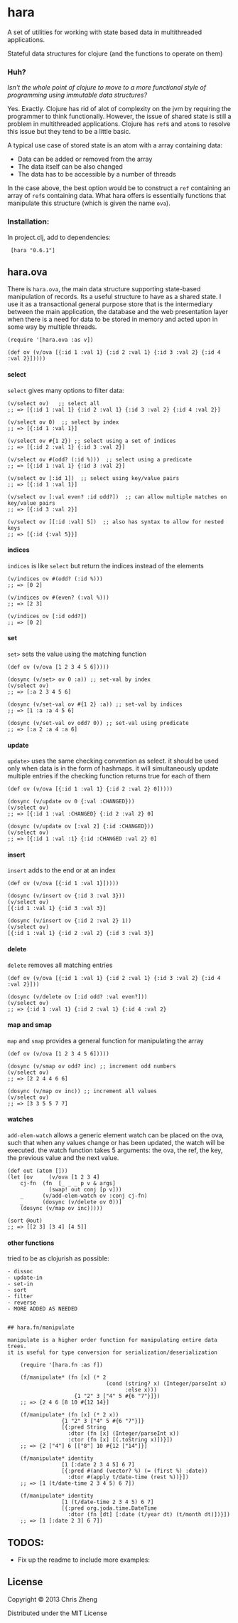 # hara

A set of utilities for working with state based data in multithreaded applications.

Stateful data structures for clojure (and the functions to operate on them)

### Huh?

<i>Isn't the whole point of clojure to move to a more functional style of programming using immutable data structures?</i>

Yes. Exactly. Clojure has rid of alot of complexity on the jvm by requiring the programmer to think functionally. However, the issue of shared state is still a problem in multithreaded applications. Clojure has `ref`s and `atom`s to resolve this issue but they tend to be a little basic.

A typical use case of stored state is an atom with a array containing data:

 - Data can be added or removed from the array
 - The data itself can be also changed
 - The data has to be accessible by a number of threads

In the case above, the best option would be to construct a `ref` containing an array of `ref`s containing data. What hara offers is essentially functions that manipulate this structure (which is given the name `ova`).

### Installation:

In project.clj, add to dependencies:

     [hara "0.6.1"]

## hara.ova

There is `hara.ova`, the main data structure supporting state-based manipulation of records. Its a useful structure to have as a shared state. I use it as a transactional general purpose store that is the intermediary between the main application, the database and the web presentation layer when there is a need for data to be stored in memory and acted upon in some way by multiple threads.

    (require '[hara.ova :as v])

    (def ov (v/ova [{:id 1 :val 1} {:id 2 :val 1} {:id 3 :val 2} {:id 4 :val 2}]))))

#### select

`select` gives many options to filter data:

    (v/select ov)   ;; select all
    ;; => [{:id 1 :val 1} {:id 2 :val 1} {:id 3 :val 2} {:id 4 :val 2}]
    
    (v/select ov 0)  ;; select by index
    ;; => [{:id 1 :val 1}]

    (v/select ov #{1 2}) ;; select using a set of indices
    ;; => [{:id 2 :val 1} {:id 3 :val 2}]
    
    (v/select ov #(odd? (:id %)))  ;; select using a predicate
    ;; => [{:id 1 :val 1} {:id 3 :val 2}]
    
    (v/select ov [:id 1])  ;; select using key/value pairs
    ;; => [{:id 1 :val 1}]
    
    (v/select ov [:val even? :id odd?])  ;; can allow multiple matches on key/value pairs
    ;; => [{:id 3 :val 2}]

    (v/select ov [[:id :val] 5])  ;; also has syntax to allow for nested keys
    ;; => [{:id {:val 5}}]

#### indices

`indices` is like `select` but return the indices instead of the elements

    (v/indices ov #(odd? (:id %))) 
    ;; => [0 2]

    (v/indices ov #(even? (:val %))) 
    ;; => [2 3]
    
    (v/indices ov [:id odd?]) 
    ;; => [0 2]


#### set

`set>` sets the value using the matching function

    (def ov (v/ova [1 2 3 4 5 6]))))
  
    (dosync (v/set> ov 0 :a)) ;; set-val by index 
    (v/select ov)
    ;; => [:a 2 3 4 5 6]

    (dosync (v/set-val ov #{1 2} :a)) ;; set-val by indices
    ;; => [1 :a :a 4 5 6]

    (dosync (v/set-val ov odd? 0)) ;; set-val using predicate
    ;; => [:a 2 :a 4 :a 6]

#### update

`update>` uses the same checking convention as select. it should be used only when data is in the form of hashmaps. it will simultaneously update multiple entries if the checking function returns true for each of them

    (def ov (v/ova [{:id 1 :val 1} {:id 2 :val 2} 0]))))

    (dosync (v/update ov 0 {:val :CHANGED}))
    (v/select ov) 
    ;; => [{:id 1 :val :CHANGED} {:id 2 :val 2} 0]

    (dosync (v/update ov [:val 2] {:id :CHANGED}))
    (v/select ov) 
    ;; => [{:id 1 :val :1} {:id :CHANGED :val 2} 0]

#### insert

`insert` adds to the end or at an index

    (def ov (v/ova [{:id 1 :val 1}]))))

    (dosync (v/insert ov {:id 3 :val 3})) 
    (v/select ov)
    [{:id 1 :val 1} {:id 3 :val 3}]

    (dosync (v/insert ov {:id 2 :val 2} 1)) 
    (v/select ov)
    [{:id 1 :val 1} {:id 2 :val 2} {:id 3 :val 3}]

#### delete

`delete` removes all matching entries

    (def ov (v/ova [{:id 1 :val 1} {:id 2 :val 1} {:id 3 :val 2} {:id 4 :val 2}]))

    (dosync (v/delete ov [:id odd? :val even?]))
    (v/select ov)
    ;; => {:id 1 :val 1} {:id 2 :val 1} {:id 4 :val 2}

#### map and smap

`map` and `smap` provides a general function for manipulating the array

    (def ov (v/ova [1 2 3 4 5 6]))))
  
    (dosync (v/smap ov odd? inc) ;; increment odd numbers 
    (v/select ov)
    ;; => [2 2 4 4 6 6]

    (dosync (v/map ov inc)) ;; increment all values
    (v/select ov)
    ;; => [3 3 5 5 7 7]

#### watches

`add-elem-watch` allows a generic element watch can be placed on the ova, such that when any values change or has been updated, the watch will be executed. the watch function takes 5 arguments: the ova, the ref, the key, the previous value and the next value.

    (def out (atom []))
    (let [ov     (v/ova [1 2 3 4]
        cj-fn  (fn  [_ _ _ p v & args]
                 (swap! out conj [p v]))
        _      (v/add-elem-watch ov :conj cj-fn)
        _      (dosync (v/delete ov 0))]
        (dosync (v/map ov inc)))))

    (sort @out) 
    ;; => [[2 3] [3 4] [4 5]]

#### other functions

tried to be as clojurish as possible:

    - dissoc
    - update-in
    - set-in
    - sort
    - filter
    - reverse
    - MORE ADDED AS NEEDED


    ## hara.fn/manipulate

    manipulate is a higher order function for manipulating entire data trees. 
    it is useful for type conversion for serialization/deserialization

        (require '[hara.fn :as f])

        (f/manipulate* (fn [x] (* 2
                                   (cond (string? x) (Integer/parseInt x)
                                         :else x)))
                         {1 "2" 3 ["4" 5 #{6 "7"}]})
        ;; => {2 4 6 [8 10 #{12 14}]

        (f/manipulate* (fn [x] (* 2 x))
                     {1 "2" 3 ["4" 5 #{6 "7"}]}
                     [{:pred String
                       :dtor (fn [x] (Integer/parseInt x))
                       :ctor (fn [x] [(.toString x)])}])
        ;; => {2 ["4"] 6 [["8"] 10 #{12 ["14"]}]

        (f/manipulate* identity
                     [1 [:date 2 3 4 5] 6 7]
                     [{:pred #(and (vector? %) (= (first %) :date))
                       :dtor #(apply t/date-time (rest %))}])
        ;; => [1 (t/date-time 2 3 4 5) 6 7])

        (f/manipulate* identity
                     [1 (t/date-time 2 3 4 5) 6 7]
                     [{:pred org.joda.time.DateTime
                       :dtor (fn [dt] [:date (t/year dt) (t/month dt)])}])
        ;; => [1 [:date 2 3] 6 7])



## TODOS:

- Fix up the readme to include more examples:


## License
Copyright © 2013 Chris Zheng

Distributed under the MIT License
